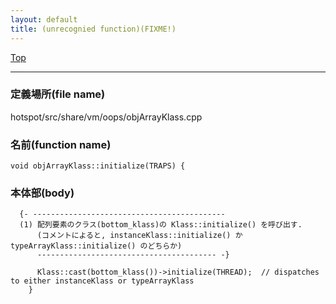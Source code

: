 ```yaml
---
layout: default
title: (unrecognied function)(FIXME!)
---
```

[Top](../index.html)

--- 
### 定義場所(file name)
hotspot/src/share/vm/oops/objArrayKlass.cpp

### 名前(function name)
```
void objArrayKlass::initialize(TRAPS) {
```

### 本体部(body)
```
  {- -------------------------------------------
  (1) 配列要素のクラス(bottom_klass)の Klass::initialize() を呼び出す.
      (コメントによると, instanceKlass::initialize() か typeArrayKlass::initialize() のどちらか)
      ---------------------------------------- -}

	  Klass::cast(bottom_klass())->initialize(THREAD);  // dispatches to either instanceKlass or typeArrayKlass
	}
	
```


